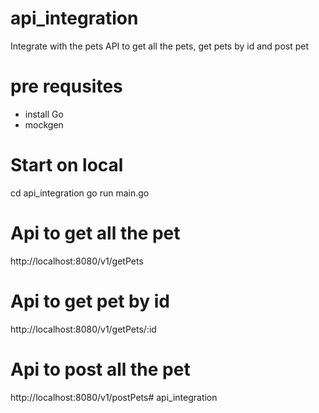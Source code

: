 # api_integration
Integrate with the pets API to get all the pets, get pets by id and post pet

# pre requsites
- install Go
- mockgen

# Start on local

cd api_integration
go run main.go



# Api to get all the pet 
http://localhost:8080/v1/getPets  

# Api to get pet by id 
http://localhost:8080/v1/getPets/:id  

# Api to post all the pet 
http://localhost:8080/v1/postPets# api_integration
